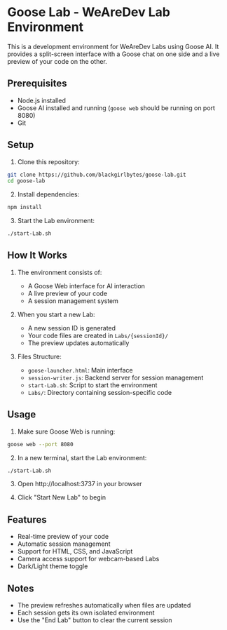 # Goose Lab - WeAreDev Lab Environment

This is a development environment for WeAreDev Labs using Goose AI. It provides a split-screen interface with a Goose chat on one side and a live preview of your code on the other.

## Prerequisites

- Node.js installed
- Goose AI installed and running (`goose web` should be running on port 8080)
- Git

## Setup

1. Clone this repository:
```bash
git clone https://github.com/blackgirlbytes/goose-lab.git
cd goose-lab
```

2. Install dependencies:
```bash
npm install
```

3. Start the Lab environment:
```bash
./start-Lab.sh
```

## How It Works

1. The environment consists of:
   - A Goose Web interface for AI interaction
   - A live preview of your code
   - A session management system

2. When you start a new Lab:
   - A new session ID is generated
   - Your code files are created in `Labs/{sessionId}/`
   - The preview updates automatically

3. Files Structure:
   - `goose-launcher.html`: Main interface
   - `session-writer.js`: Backend server for session management
   - `start-Lab.sh`: Script to start the environment
   - `Labs/`: Directory containing session-specific code

## Usage

1. Make sure Goose Web is running:
```bash
goose web --port 8080
```

2. In a new terminal, start the Lab environment:
```bash
./start-Lab.sh
```

3. Open http://localhost:3737 in your browser

4. Click "Start New Lab" to begin

## Features

- Real-time preview of your code
- Automatic session management
- Support for HTML, CSS, and JavaScript
- Camera access support for webcam-based Labs
- Dark/Light theme toggle

## Notes

- The preview refreshes automatically when files are updated
- Each session gets its own isolated environment
- Use the "End Lab" button to clear the current session